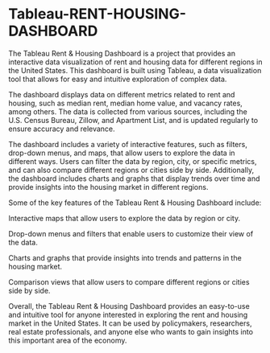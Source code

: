 # Tableau-RENT-HOUSING-DASHBOARD
The Tableau Rent &amp; Housing Dashboard is a project that provides an interactive data visualization of rent and housing data for different regions in the United States. This dashboard is built using Tableau, a data visualization tool that allows for easy and intuitive exploration of complex data.

The dashboard displays data on different metrics related to rent and housing, such as median rent, median home value, and vacancy rates, among others. The data is collected from various sources, including the U.S. Census Bureau, Zillow, and Apartment List, and is updated regularly to ensure accuracy and relevance.

The dashboard includes a variety of interactive features, such as filters, drop-down menus, and maps, that allow users to explore the data in different ways. Users can filter the data by region, city, or specific metrics, and can also compare different regions or cities side by side. Additionally, the dashboard includes charts and graphs that display trends over time and provide insights into the housing market in different regions.

Some of the key features of the Tableau Rent & Housing Dashboard include:

Interactive maps that allow users to explore the data by region or city.

Drop-down menus and filters that enable users to customize their view of the data.

Charts and graphs that provide insights into trends and patterns in the housing market.

Comparison views that allow users to compare different regions or cities side by side.

Overall, the Tableau Rent & Housing Dashboard provides an easy-to-use and intuitive tool for anyone interested in exploring the rent and housing market in the United States. It can be used by policymakers, researchers, real estate professionals, and anyone else who wants to gain insights into this important area of the economy.
